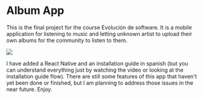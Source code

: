 # Album App

This is the final project for the course Evolución de software. It is a mobile application for listening to music and letting unknown artist to upload their own albums for the community to listen to them.

<a href="https://giphy.com/gifs/9JxkKak9e9vEskKqup/html5"><img src="https://media.giphy.com/media/9JxkKak9e9vEskKqup/giphy.gif"/></a>


I have added a React Native and an installation guide in spanish (but you can understand everything just by watching the video or looking at the installation guide flow). There are still some features of this app that haven't yet been done or finished, but I am planning to address those issues in the near future. Enjoy.
